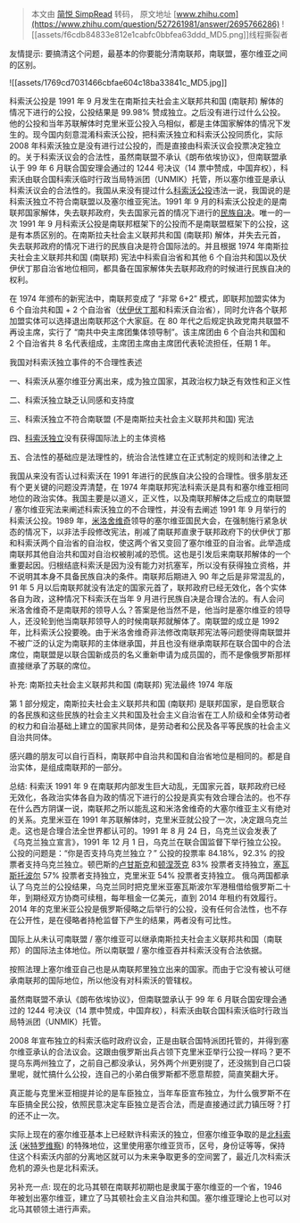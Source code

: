 > 本文由 [简悦 SimpRead](http://ksria.com/simpread/) 转码， 原文地址 [www.zhihu.com](https://www.zhihu.com/question/527261981/answer/2695766286) ![[assets/f6cdb84833e812e1cabfc0bbfea63ddd_MD5.png]]线程撕裂者

友情提示: 要搞清这个问题，最基本的你要能分清南联邦，南联盟，塞尔维亚之间的区别。

![[assets/1769cd7031466cbfae604c18ba33841c_MD5.jpg]]

科索沃公投是 1991 年 9 月发生在南斯拉夫社会主义联邦共和国 (南联邦) 解体的情况下进行的公投，公投结果是 99.98% 赞成独立。之后没有进行过什么公投。他的公投和当年苏联解体时克里米亚公投入乌相似，都是主体国家解体的情况下发生的。现今国内刻意混淆科索沃公投，把科索沃独立和科索沃公投同质化，实际 2008 年科索沃独立是没有进行过公投的，而是直接由科索沃议会投票决定独立的。关于科索沃议会的合法性，虽然南联盟不承认《朗布依埃协议》，但南联盟承认于 99 年 6 月联合国安理会通过的 1244 号决议（14 票中赞成，中国弃权），科索沃由联合国科索沃临时行政当局特派团（UNMIK）托管，所以塞尔维亚是承认科索沃议会的合法性的。我国从来没有提过什么[科索沃公投](https://www.zhihu.com/search?q=%E7%A7%91%E7%B4%A2%E6%B2%83%E5%85%AC%E6%8A%95&search_source=Entity&hybrid_search_source=Entity&hybrid_search_extra=%7B%22sourceType%22%3A%22answer%22%2C%22sourceId%22%3A2695766286%7D)违法一说，我国说的是科索沃独立不符合南联盟以及塞尔维亚宪法。1991 年 9 月的科索沃公投走的是南联邦国家解体，失去联邦政府，失去国家元首的情况下进行的[民族自决](https://www.zhihu.com/search?q=%E6%B0%91%E6%97%8F%E8%87%AA%E5%86%B3&search_source=Entity&hybrid_search_source=Entity&hybrid_search_extra=%7B%22sourceType%22%3A%22answer%22%2C%22sourceId%22%3A2695766286%7D)。唯一的一次 1991 年 9 月科索沃公投是南联邦框架下的公投而不是南联盟框架下的公投，这是有本质区别的。在南斯拉夫社会主义联邦共和国 (南联邦) 解体，并失去元首，失去联邦政府的情况下进行的民族自决是符合国际法的。并且根据 1974 年南斯拉夫社会主义联邦共和国 (南联邦) 宪法中科索自治省和其他 6 个自治共和国以及伏伊伏丁那自治省地位相同，都具备在国家解体失去联邦政府的时候进行民族自决的权利。

在 1974 年颁布的新宪法中，南联邦变成了 “非常 6+2” 模式，即联邦加盟实体为 6 个自治共和国 + 2 个自治省（[伏伊伏丁那](https://www.zhihu.com/search?q=%E4%BC%8F%E4%BC%8A%E4%BC%8F%E4%B8%81%E9%82%A3&search_source=Entity&hybrid_search_source=Entity&hybrid_search_extra=%7B%22sourceType%22%3A%22answer%22%2C%22sourceId%22%3A2695766286%7D)和科索沃自治省），同时允许各个联邦加盟实体可以选择退出南联邦这个大家庭。在 80 年代之后规定执政党南共联盟不再设主席，实行了 “南共中央主席团集体领导制”。该主席团由 6 个自治共和国和 2 个自治省共 8 名代表组成，主席团主席由主席团代表轮流担任，任期 1 年。

我国对科索沃独立事件的不合理性表述

一、科索沃从塞尔维亚分离出来，成为独立国家，其政治权力缺乏有效性和正义性

二、科索沃独立缺乏认同感和支持度

三、科索沃独立不符合南联盟 (不是南斯拉夫社会主义联邦共和国) 宪法

四、[科索沃独立](https://www.zhihu.com/search?q=%E7%A7%91%E7%B4%A2%E6%B2%83%E7%8B%AC%E7%AB%8B&search_source=Entity&hybrid_search_source=Entity&hybrid_search_extra=%7B%22sourceType%22%3A%22answer%22%2C%22sourceId%22%3A2695766286%7D)没有获得国际法上的主体资格

五、合法性的基础应是法理性的，统治合法性建立在正式制定的规则和法律之上

我国从来没有否认过科索沃在 1991 年进行的民族自决公投的合理性。很多朋友还有个更关键的问题没弄清楚，在 1974 年南联邦宪法科索沃是具有和塞尔维亚相同地位的政治实体。我国主要是以道义，正义性，以及南联邦解体之后成立的南联盟 / 塞尔维亚宪法来阐述科索沃独立的不合理性，并没有去阐述 1991 年 9 月举行的科索沃公投。1989 年，[米洛舍维奇](https://www.zhihu.com/search?q=%E7%B1%B3%E6%B4%9B%E8%88%8D%E7%BB%B4%E5%A5%87&search_source=Entity&hybrid_search_source=Entity&hybrid_search_extra=%7B%22sourceType%22%3A%22answer%22%2C%22sourceId%22%3A2695766286%7D)领导的塞尔维亚国民大会，在强制施行紧急状态的情况下，以非法手段修改宪法，削减了南联邦直隶于联邦政府下的伏伊伏丁那和科索沃两个自治省的自治权，使这两个省又变回了塞尔维亚的自治省。此举造成南联邦其他自治共和国对自治权被削减的恐慌。这也是引发后来南联邦解体的一个重要起因。归根结底科索沃是因为没有能力对抗塞军，所以没有获得独立资格，并不说明其本身不具备民族自决的条件。南联邦后期进入 90 年之后是非常混乱的，91 年 5 月以后南联邦就没有法定的国家元首了，联邦政府已经无效化，各个实体各自为政，这种情况下科索沃在当年 9 月进行民族自决是合理合法的。有人会问米洛舍维奇不是南联邦的领导人么？答案是他当然不是，他当时是塞尔维亚的领导人，还没轮到他当南联邦领导人的时候南联邦就解体了。南联盟的成立是 1992 年，比科索沃公投要晚。由于米洛舍维奇非法修改南联邦宪法等问题使得南联盟并不被广泛的认定为南联邦的主体继承国，并且也没有继承南联邦在联合国中的合法席位，南联盟是以联合国新成员的名义重新申请为成员国的，而不是像俄罗斯那样直接继承了苏联的席位。

补充: 南斯拉夫社会主义联邦共和国 (南联邦) 宪法最终 1974 年版

第 1 部分规定，南斯拉夫社会主义联邦共和国 (南联邦) 是联邦国家，是自愿联合的各民族和这些民族的社会主义共和国及社会主义自治省在工人阶级和全体劳动者的权力和自治基础上建立的国家共同体，是劳动者和公民及各平等民族的社会主义自治共同体。

感兴趣的朋友可以自行百科，南联邦中自治共和国和自治省地位是相同的。都是自治实体，是组成南联邦的一部分。

总结: 科索沃 1991 年 9 在南联邦内部发生巨大动乱，无国家元首，联邦政府已经无效化，各政治实体各自为政的情况下进行的公投是真实有效合理合法的。也不存在什么西方阴谋一说，南联邦之所以能乱这和米洛舍维奇的大塞尔维亚主义有绝对的关系。克里米亚在 1991 年苏联解体时，克里米亚就公投了一次，决定跟乌克兰走。这也是合理合法全世界都认可的。1991 年 8 月 24 日，乌克兰议会发表了《乌克兰独立宣言》，1991 年 12 月 1 日，乌克兰在联合国监督下举行独立公投。 公投的问题是：“你是否支持乌克兰独立？” 公投的投票率 84.18%，92.3% 的投票者支持乌克兰独立。顿巴斯的[卢甘斯克](https://www.zhihu.com/search?q=%E5%8D%A2%E7%94%98%E6%96%AF%E5%85%8B&search_source=Entity&hybrid_search_source=Entity&hybrid_search_extra=%7B%22sourceType%22%3A%22answer%22%2C%22sourceId%22%3A2695766286%7D)和[顿涅茨克](https://www.zhihu.com/search?q=%E9%A1%BF%E6%B6%85%E8%8C%A8%E5%85%8B&search_source=Entity&hybrid_search_source=Entity&hybrid_search_extra=%7B%22sourceType%22%3A%22answer%22%2C%22sourceId%22%3A2695766286%7D) 83% 投票者支持独立，[塞瓦斯托波尔](https://www.zhihu.com/search?q=%E5%A1%9E%E7%93%A6%E6%96%AF%E6%89%98%E6%B3%A2%E5%B0%94&search_source=Entity&hybrid_search_source=Entity&hybrid_search_extra=%7B%22sourceType%22%3A%22answer%22%2C%22sourceId%22%3A2695766286%7D) 57% 投票者支持独立，克里米亚 54% 投票者支持独立。 俄乌两国都承认了乌克兰的公投结果，乌克兰同时把克里米亚塞瓦斯波尔军港租借给俄罗斯二十年，到期经双方协商可续租，每年租金一亿美元，直到 2014 年租约有效履行。2014 年的克里米亚公投是俄罗斯侵略之后举行的公投，没有任何合法性，也不存在公开性，是在侵略者持枪监督下产生的结果，两者没有可比性。

国际上从未认可南联盟 / 塞尔维亚可以继承南斯拉夫社会主义联邦共和国（南联邦）的国际法主体地位。所以南联盟 / 塞尔维亚吞并科索沃没有合法依据。

按照法理上塞尔维亚自己也是从南联邦里独立出来的国家。而由于它没有被认可继承南联邦的国际地位，所以他没有对科索沃的管辖权。

虽然南联盟不承认《朗布依埃协议》，但南联盟承认于 99 年 6 月联合国安理会通过的 1244 号决议（14 票中赞成，中国弃权），科索沃由联合国科索沃临时行政当局特派团（UNMIK）托管。

2008 年宣布独立的科索沃临时政府议会，正是由联合国特派团托管的，并得到塞尔维亚承认的合法议会。这跟由俄罗斯出兵占领下克里米亚举行公投一样吗？更不提乌东两州独立了，之前自己都没承认，另外两个州更别提了，还没揣到自己口袋里呢，就忙搞什么公投，连自己的小弟白俄罗斯都不愿意帮腔，简直笑翻大牙。

真正能与克里米亚相提并论的是车臣独立，当年车臣宣布独立，为什么俄罗斯不在车臣搞全民公投，依照民意决定车臣独立是否合法，而是直接通过武力镇压呀？打的还不止一次。

实际上现在的塞尔维亚基本上已经默许科索沃的独立，但塞尔维亚争取的是[北科索沃](https://www.zhihu.com/search?q=%E5%8C%97%E7%A7%91%E7%B4%A2%E6%B2%83&search_source=Entity&hybrid_search_source=Entity&hybrid_search_extra=%7B%22sourceType%22%3A%22answer%22%2C%22sourceId%22%3A2695766286%7D) ([米特罗维察](https://www.zhihu.com/search?q=%E7%B1%B3%E7%89%B9%E7%BD%97%E7%BB%B4%E5%AF%9F&search_source=Entity&hybrid_search_source=Entity&hybrid_search_extra=%7B%22sourceType%22%3A%22answer%22%2C%22sourceId%22%3A2695766286%7D)) 的特殊地位，这里使用塞尔维亚货币，区号，身份证等等，保持住这个科索沃内部的分离地区就可以为未来争取更多的空间罢了，最近几次科索沃危机的源头也是北科索沃。

另补充一点: 现在的北马其顿在南联邦初期也是隶属于塞尔维亚的一个省，1946 年被划出塞尔维亚，建立了马其顿社会主义自治共和国。塞尔维亚理论上也可以对北马其顿领土进行声索。